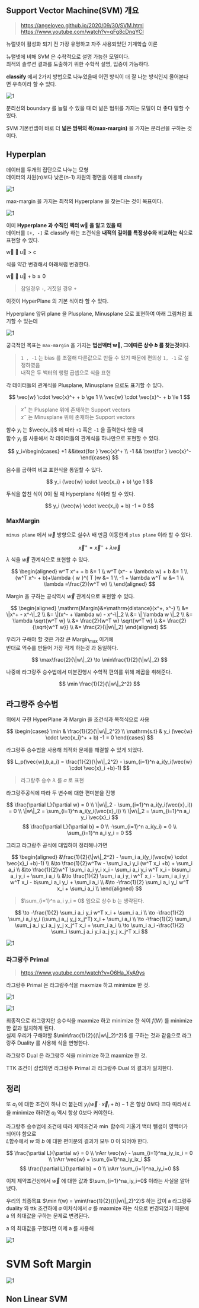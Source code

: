 ## Support Vector Machine(SVM) 개요

> <https://angeloyeo.github.io/2020/09/30/SVM.html>
> <https://www.youtube.com/watch?v=qFg8cDnqYCI>

뉴럴넷이 활성화 되기 전 가장 유명하고 자주 사용되었던 기계학습 이론

뉴럴넷에 비해 SVM 은 수학적으로 설명 가능한 모델이다.  
최적의 솔루션 결과를 도출하기 위한 수학적 설명, 입증이 가능하다.  

**classify** 에서 2가지 방법으로 나누었을때 어떤 방식이 더 잘 나눈 방식인지 물어본다면 우측이라 할 수 있다.  

![1](image/svm1.png)

분리선의 boundary 를 늘릴 수 있을 때 더 넒은 범위를 가지는 모델이 더 좋다 말할 수 있다.  

SVM 기본컨셉이 바로 더 **넓은 범위의 폭(max-margin)** 을 가지는 분리선을 구하는 것이다.  

## Hyperplan 

데이터를 두개의 집단으로 나누는 모형  
데이터의 차원(n)보다 낮은(n-1) 차원의 평면을 이용해 classify  

![1](image/svm3.png)

max-margin 을 가지는 최적의 Hyperplane 을 찾는다는 것이 목표이다.  

![1](image/svm2.png)

이미 **Hyperplane 과 수직인 벡터 $\mathrm{\vec{w}}$ 을 알고 있을 때**  
데이터를 `[+, -]` 로 classify 하는 조건식을 **내적의 길이를 특정상수와 비교하는 식**으로 표현할 수 있다.  

$\mathrm{\vec{w} \cdot \vec{u} > c}$

식을 약간 변경해서 아래처럼 변경한다.  

$\mathrm{\vec{w} \cdot \vec{u} +b \ge 0 }$

> 참일경우 `-`, 거짓일 경우 `+`

이것이 HyperPlane 의 기본 식이라 할 수 있다.   

Hyperplane 앞뒤 plane 을 Plusplane, Minusplane 으로 표현하여 아래 그림처럼 표기할 수 있는데  

![1](image/svm4.png)  

궁극적인 목표는 `max-margin` 을 가지는 **법선벡터 $\mathrm{\vec{w}}$, 그에따른 상수 $b$ 를 찾는것**이다.  

> `1 , -1` 는 bias 를 조절해 다른값으로 만들 수 있기 때문에 편의상 `1, -1` 로 설정하였음  
> 내적은 두 백터의 행렬 곱셉으로 식을 표현  

각 데이터들의 관계식을 Plusplane, Minusplane 으로도 표기할 수 있다.  

$$
\vec{w} \cdot \vec{x}^+ + b \ge 1 \\
\vec{w} \cdot \vec{x}^- + b \le 1
$$

> $x^+$ 는 Plusplane 위에 존재하는 Support vectors  
> $x^-$ 는 Minusplane 위에 존재하는 Support vectors  

함수 $y_i$ 는 $\vec{x_i}$ 에 따라 `+1` 혹은 `-1` 을 출력한다 했을 때  
함수 $y_i$ 를 사용해서 각 데이터들의 관계식을 하나만으로 표현할 수 있다.  

$$
y_i=\begin{cases}
+1 &&\text{for } \vec{x}^+ \\
-1 && \text{for } \vec{x}^-
\end{cases}
$$

음수를 곱하여 비교 표현식을 통일할 수 있다.  

$$
y_i (\vec{w} \cdot \vec{x_i} + b) \ge 1
$$

두식을 합친 식이 0이 될 때 Hyperplane 식이라 할 수 있다.  

$$ 
y_i (\vec{w} \cdot \vec{x_i} + b) -1 = 0 
$$



### MaxMargin

`minus plane` 에서 $\vec{w}$ 방향으로 실수$\lambda$ 배 만큼 이동한게 `plus plane` 이라 할 수 있다.  

$$
\vec{x}^+ =  \vec{x}^- + \lambda \vec{w} 
$$

$\lambda$ 식을 $\vec{w}$ 관계식으로 표현할 수 있다.  

$$
\begin{aligned}
w^T x^+ + b &= 1 \\
w^T (x^- + \lambda w) + b &= 1 \\
(w^T x^- + b)+\lambda { w }^{ T }w &= 1 \\
-1 + \lambda w^T w &= 1 \\
\lambda =\frac{2}{w^T w} \\
\end{aligned}
$$


Margin 을 구하는 공식역시 $\vec{w}$ 관계식으로 표현할 수 있다.  

$$
\begin{aligned}
\mathrm{Margin}&=\mathrm{distance}(x^+, x^-) \\
&= \|x^+ - x^-\|_2 \\
&= \|(x^- + \lambda w) - x^-\|_2 \\
&= \| \lambda w \|_2 \\
&= \lambda \sqrt{w^T w} \\
&= \frac{2}{w^T w} \sqrt{w^T w} \\
&= \frac{2}{\sqrt{w^T w}} \\
&= \frac{2}{\|w\|_2}
\end{aligned}
$$

우리가 구해야 할 것은 가장 큰 $\mathrm{Margin_{max}}$ 이기에  
반대로 역수를 만들어 가장 작게 하는것 과 동일하다.  

$$
\max\frac{2}{\|w\|_2} \to \min\frac{1}{2}{\|w\|_2}
$$

나중에 라그랑주 승수법에서 미분진행시 수학적 편의를 위해 제곱을 취해준다.  

$$
\min \frac{1}{2}{\|w\|_2^2}
$$

## 라그랑주 승수법

위에서 구한 HyperPlane 과 Margin 을 조건식과 목적식으로 사용


$$
\begin{cases}
    \min & \frac{1}{2}{\|w\|_2^2} \\
    \mathrm{s.t} & y_i (\vec{w} \cdot \vec{x_i}^+ + b) -1 = 0
\end{cases}
$$

라그랑주 승수법을 사용해 최적화 문제를 해결할 수 있게 되었다.  

$$
L_p(\vec{w},b,a_i) = \frac{1}{2}{\|w\|_2^2} - \sum_{i=1}^n a_i(y_i(\vec{w} \cdot \vec{x}_i +b)-1)
$$

> 라그랑주 승수 $\lambda$ 를 $a$ 로 표현

라그랑주공식에 따라 두 변수에 대한 편미분을 진행  

$$
\frac{\partial L}{\partial w} = 0 \\
\|w\|_2 - \sum_{i=1}^n a_i(y_i(\vec{x}_i)) = 0 \\
\|w\|_2  = \sum_{i=1}^n a_i(y_i(\vec{x}_i)) \\
\|w\|_2  = \sum_{i=1}^n a_i y_i \vec{x}_i
$$
$$
\frac{\partial L}{\partial b} = 0 \\
-\sum_{i=1}^n a_i(y_i) = 0 \\
\sum_{i=1}^n a_i y_i = 0
$$

그리고 라그랑주 공식에 대입하여 정리해나가면  

$$ 
\begin{aligned}    
&\frac{1}{2}{\|w\|_2^2} - \sum_i a_i(y_i(\vec{w} \cdot \vec{x}_i +b)-1) \\
&\to \frac{1}{2}w^Tw - \sum_i a_i y_i (w^T x_i +b) + \sum_i a_i \\
&\to \frac{1}{2}w^T \sum_i a_i y_i x_i - \sum_i a_i y_i w^T x_i - b\sum_i a_i y_i + \sum_i a_i \\
&\to \frac{1}{2} \sum_i a_i y_i w^T x_i - \sum_i a_i y_i w^T x_i - b\sum_i a_i y_i + \sum_i a_i \\ 
&\to -\frac{1}{2} \sum_i a_i y_i w^T x_i + \sum_i a_i \\
\end{aligned}
$$

> $\sum_{i=1}^n a_i y_i = 0$ 임으로 상수 b 는 생략된다.  

$$
\to -\frac{1}{2} \sum_i a_i y_i w^T x_i + \sum_i a_i \\
\to -\frac{1}{2} \sum_i a_i y_i (\sum_j a_j y_j x_j^T) x_i + \sum_i a_i \\
\to -\frac{1}{2} \sum_i \sum_j a_i y_i a_j y_j x_j^T x_i + \sum_i a_i \\
\to \sum_i a_i -\frac{1}{2} \sum_i \sum_j a_i y_i a_j y_j x_j^T x_i
$$



![1](image/class5-9.png)

### 라그랑주 Primal

> <https://www.youtube.com/watch?v=O6Ha_XyA9ys>

라그랑주 Primal 은 라그랑주식을 maxmize 하고 minimize 한 것.

![1](image/class5-11.png)

![1](image/class5-12.png)

최종적으로 라그랑지안 승수식을 maxmize 하고 minimize 한 식이 
$f(W)$ 를 minimize 한 값과 일치하게 된다.  
실제 우리가 구해야할 $\min\frac{1}{2}{(\|w\|_2)^2}$ 를 구하는 것과 같음으로 라그랑주 Duality 를 사용해 식을 변형한다.  


라그랑주 Dual 은 라그랑주 식을 minimize 하고 maxmize 한 것.  



TTK 조건이 성립하면 라그랑주 Primal 과 라그랑주 Dual 의 결과가 일치한다.  


## 정리

또 $a_i$ 에 대한 조건이 하나 더 붙는데 $y_i(\vec{w} \cdot \vec{x}_i +b) -1$ 은 항상 0보다 크다 
따라서 $L$ 을 minimize 하려면 $a_i$ 역시 항상 0보다 커야한다.  


라그랑주 승수법에 조건에 따라 제약조건과 $\min$ 함수의 기울기 백터 뺄샘이 영백터가 되어야 함으로  
$L$함수에서 $w$ 와 $b$ 에 대한 편미분의 결과가 모두 0 이 되어야 한다.  

$$
\frac{\partial L}{\partial w} = 0 \\
\rArr \vec{w} - \sum_{i=1}^na_iy_ix_i = 0 \\
\rArr \vec{w} = \sum_{i=1}^na_iy_ix_i
$$
$$
\frac{\partial L}{\partial b} = 0 \\ 
\rArr \sum_{i=1}^na_iy_i=0
$$

이제 제약조건상에서 $\vec{w}$ 에 대한 값과 $\sum_{i=1}^na_iy_i=0$ 이라는 사실을 알아냈다.  




우리의 최종목표 $\min f(w) = \min\frac{1}{2}{(\|w\|_2)^2}$ 하는 값이 a 라그랑주 duality 와 ttk 조건하에 $a$ 이차식에서 $a$ 를 maxmize 하는 식으로 변경되었기 때문에 a 의 최대값을 구하는 문제로 변경된다. 

a 의 최대값을 구했다면 이제 a 를 사용해

![1](image/class5-13.png)


# SVM Soft Margin

![1](image/class5-10.png)

## Non Linear SVM

